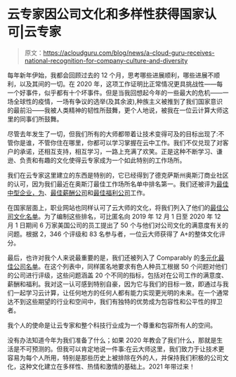 # 云专家因公司文化和多样性获得国家认可|云专家

> 原文：<https://acloudguru.com/blog/news/a-cloud-guru-receives-national-recognition-for-company-culture-and-diversity>

每年新年伊始，我都会回顾过去的 12 个月，思考哪些进展顺利，哪些进展不顺利，以及其间的一切。在 2020 年，这项工作证明比正常情况更具挑战性——每一个好事件，似乎都有十个坏事件。但是当我回想起今年的一些最大的危机——一场全球性的疫情，一场有争议的选举(及其余波),种族主义被推到了我们国家意识的最前沿——我被人类精神的韧性所鼓舞，更个人地说，被我在一位云计算大师这里的同事们所鼓舞。

尽管去年发生了一切，但我们所有的大师都带着让技术变得可及的目标出现了:不管你是谁，不管你住在哪里，你都可以学习掌握在云中工作。我们不仅兑现了对客户的承诺，还相互支持，相互学习，一路上充满了欢笑。正是这种不断学习、谦逊、负责和有趣的文化使得云专家成为一个如此特别的工作场所。

我们在云专家这里建立的东西是特别的，它已经得到了德克萨斯州奥斯汀商业社区的认可，因为我们最近在奥斯汀最佳工作场所名单中排名第一。我们还被评为[最佳中型企业，为](https://www.builtinaustin.com/companies/best-midsize-places-to-work-austin)、[最佳薪酬公司](https://www.builtinaustin.com/companies/best-paying-companies-austin)和[最佳福利公司](https://www.builtinaustin.com/companies/companies-best-benefits-austin)工作。

在国家层面上，职业网站也同样认可了云大师的文化，将我们列入了他们的[最佳公司文化名单](https://www.comparably.com/news/best-company-culture-2020/)。为了编制这些排名，可比匿名向 2019 年 12 月 1 日至 2020 年 12 月 1 日期间 6 万家美国公司的员工提出了 50 个与他们对公司文化的满意度有关的问题。根据 2，346 个评级和 83 名参与者，一位云大师获得了 A+的整体文化评分。

最后，也许对我个人来说最重要的是，我们还被列入了 Comparably 的[多元化最佳公司名单](https://www.comparably.com/news/best-companies-for-diversity-2020-2/)。在这个列表中，同样匿名地要求有色人种员工根据 50 个问题对他们的公司进行评级，这些问题涵盖 20 个不同的指标，包括对在公司工作的满意度、薪酬和福利。我对这一认可感到特别自豪，因为它与我们的目标一致，即通过与我们一起学习云计算，让任何地方的任何人都有能力实现更光明的未来。在一个通常达不到这些期望的行业和空间中，我们有独特的优势成为包容性和公平性的捍卫者。

我个人的使命是让云专家和整个科技行业成为一个尊重和包容所有人的空间。

没有办法知道今年为我们准备了什么；如果 2020 年教会了我们什么，那就是生活是不可预测的。但我可以肯定地说一件事:在云大师这里，我们致力于让技术更容易为每个人所用，特别是那些历史上被排除在外的人，并保持我们积极的公司文化，这种文化建立在多样性、热情和激情的基础上。2021 年带过来！